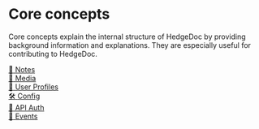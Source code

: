 # Core concepts

Core concepts explain the internal structure of HedgeDoc by providing
background information and explanations. They are especially useful for contributing to HedgeDoc.

<!-- markdownlint-disable no-inline-html -->
<div class='topic-container'>
    <a href='/concepts/notes/'>
        <div class='topic'>
            <span>📝</span>
            <span>Notes</span>
        </div>
    </a>
    <a href='/concepts/media/'>
        <div class='topic'>
            <span>📸</span>
            <span>Media</span>
        </div>
    </a>
    <a href='/concepts/user-profiles/'>
        <div class='topic'>
            <span>🙎</span>
            <span>User Profiles</span>
        </div>
    </a>
    <a href='/concepts/config/'>
        <div class='topic'>
            <span>🛠️</span>
            <span>Config</span>
        </div>
    </a>
    <a href='/concepts/api-auth/'>
        <div class='topic'>
            <span>🤖️</span>
            <span>API Auth</span>
        </div>
    </a>
    <a href='/concepts/events/'>
        <div class='topic'>
            <span>🎩</span>
            <span>Events</span>
        </div>
    </a>
</div>
<!-- markdownlint-enable no-inline-html -->
